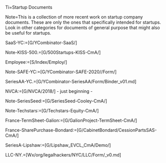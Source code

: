 Ti=Startup Documents

Note=This is a collection of more recent work on startup company documents.  These are only the ones that specifically intended for startups.  Look in other categories for documents of general purpose that might also be useful for startups. 

SaaS-YC:=[G/YCombinator-SaaS/]

Note-KISS-500.=[G/500Startups-KISS-CmA/]

Employee:=[S/Index/Employ/]

Note-SAFE-YC:=[G/YCombinator-SAFE-2020//Form/]

SeriesAA-YC.=[G/YCombinator-SeriesAA/Form/Binder_v01.md]

NVCA:=[G/NVCA/2018/] - just beginning - 

Note-SeriesSeed:=[G/SeriesSeed-Cooley-CmA/]

Note-Techstars:=[G/Techstars-Equity-CmA/]

France-TermSheet-Galion:=[G/GalionProject-TermSheet-CmA/]

France-SharePurchase-Bondard:=[G/CabinetBondard/CessionPartsSAS-CmA/]

SeriesA-Lipshaw:=[G/Lipshaw_EVCL_CmA/Demo/]

LLC-NY.=[Wx/org/legalhackers/NYC/LLC/Form/_v0.md]